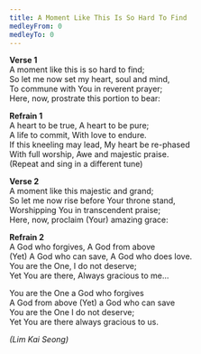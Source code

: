 ```yaml
---
title: A Moment Like This Is So Hard To Find
medleyFrom: 0
medleyTo: 0
---
```


**Verse 1**  
A moment like this is so hard to find;  
So let me now set my heart, soul and mind,  
To commune with You in reverent prayer;  
Here, now, prostrate this portion to bear:

**Refrain 1**  
A heart to be true, A heart to be pure;  
A life to commit, With love to endure.  
If this kneeling may lead, My heart be re-phased  
With full worship, Awe and majestic praise.  
(Repeat and sing in a different tune)

**Verse 2**  
A moment like this majestic and grand;  
So let me now rise before Your throne stand,  
Worshipping You in transcendent praise;  
Here, now, proclaim (Your) amazing grace:

**Refrain 2**  
A God who forgives, A God from above  
(Yet) A God who can save, A God who does love.  
You are the One, I do not deserve;  
Yet You are there, Always gracious to me...

You are the One a God who forgives  
A God from above (Yet) a God who can save  
You are the One I do not deserve;  
Yet You are there always gracious to us.

_(Lim Kai Seong)_
